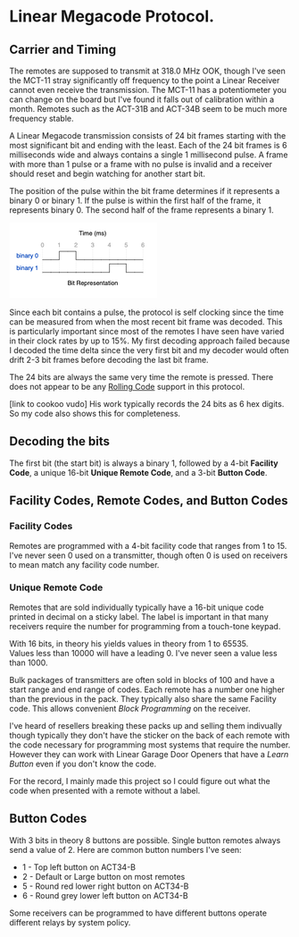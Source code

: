 # Linear Megacode Protocol.

## Carrier and Timing

The remotes are supposed to transmit at 318.0 MHz OOK, though I've seen the MCT-11 stray significantly off frequency to the point a Linear Receiver cannot even receive the transmission.  The MCT-11 has a potentiometer you can change on the board but I've found it falls out of calibration within a month.  Remotes such as the ACT-31B and ACT-34B seem to be much more frequency stable.

A Linear Megacode transmission consists of 24 bit frames starting with the most significant bit and ending with the least.  Each of the 24 bit frames is 6 milliseconds wide and always contains a single 1 millisecond pulse.  A frame with more than 1 pulse or a frame with no pulse is invalid and a receiver should reset and begin watching for another start bit.

The position of the pulse within the bit frame determines if it represents a binary 0 or binary 1.  If the pulse is within the first half of the frame, it represents binary 0.  The second half of the frame represents a binary 1.

![Bit Representation diagram](images/bit_representation.png)

Since each bit contains a pulse, the protocol is self clocking since the time can be measured from when the most recent bit frame was decoded.  This is particularly important since most of the remotes I have seen  have varied in their clock rates by up to 15%.  My first decoding approach failed because I decoded the time delta since the very first bit and my decoder would often drift 2-3 bit frames before decoding the last bit frame.

The 24 bits are always the same very time the remote is pressed.  There does not appear to be any [Rolling Code](https://en.wikipedia.org/wiki/Rolling_code) support in this protocol. 

[link to cookoo vudo]  His work typically records the 24 bits as 6 hex digits.  So my code also shows this for completeness.

## Decoding the bits

The first bit (the start bit) is always a binary 1, followed by a 4-bit __Facility Code__, a unique 16-bit __Unique Remote Code__, and a 3-bit __Button Code__.

## Facility Codes, Remote Codes, and Button Codes

### Facility Codes

Remotes are programmed with a 4-bit facility code that ranges from 1 to 
15.  I've never seen 0 used on a transmitter, though often 0 is used on 
receivers to mean match any facility code number.

### Unique Remote Code
Remotes that are sold individually typically have a 16-bit unique 
code printed in decimal on a sticky label.  The label is 
important in that many receivers require the number for programming from 
a touch-tone keypad.

With 16 bits, in theory his yields values in theory from 1 to 65535.  
Values less than 10000 will have a leading 0.  I've never seen a value 
less than 1000.

Bulk packages of transmitters are often sold in blocks of 100 and have a 
start range and end range of codes.  Each remote has a number one higher 
than the previous in the pack.  They typically also share the same 
Facility code.  This allows convenient _Block Programming_ on the 
receiver.

I've heard of resellers breaking these packs up and selling them 
indivually though typically they don't have the sticker on the back of 
each remote with the code necessary for programming most systems that 
require the number.  However they can work with Linear Garage Door Openers that 
have a _Learn Button_ even if you don't know the code.

For the record, I mainly made  this project so I could figure out what the code 
when presented with a remote without a label.

## Button Codes

With 3 bits in theory 8 buttons are possible.  Single button remotes 
always send a value of 2.  Here are common button numbers I've seen:

- 1 - Top left button on ACT34-B
- 2 - Default or Large button on most remotes
- 5 - Round red lower right button on ACT34-B
- 6 - Round grey lower left button on ACT34-B

Some receivers can be programmed to have different buttons operate 
different relays by system policy.
